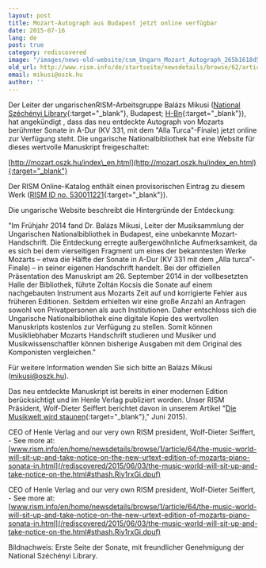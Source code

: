 ```yaml
---
layout: post
title: Mozart-Autograph aus Budapest jetzt online verfügbar
date: 2015-07-16
lang: de
post: true
category: rediscovered
image: "/images/news-old-website/csm_Ungarn_Mozart_Autograph_265b1618d5.png"
old_url: http://www.rism.info/de/startseite/newsdetails/browse/62/article/64/mozart-autograph-from-budapest-now-available-online.html
email: mikusi@oszk.hu
author: ''
---
```


Der Leiter der ungarischenRISM-Arbeitsgruppe Balázs Mikusi ([National Széchényi Library](http://regi.oszk.hu/index_en.htm){:target="_blank"}, Budapest; [H-Bn](https://opac.rism.info/search?View=rism&siglum=H-Bn){:target="_blank"}), hat angekündigt , dass das neu entdeckte Autograph von Mozarts berühmter Sonate in A-Dur (KV 331, mit dem "Alla Turca"-Finale) jetzt online zur Verfügung steht. Die ungarische Nationalbibliothek hat eine Website für dieses wertvolle Manuskript freigeschaltet:

[http://mozart.oszk.hu/index\_en.html](http://mozart.oszk.hu/index_en.html){:target="_blank"}

Der RISM Online-Katalog enthält einen provisorischen Eintrag zu diesem Werk ([RISM ID no. 530011221](https://opac.rism.info/search?id=530011221){:target="_blank"}).

Die ungarische Website beschreibt die Hintergründe der Entdeckung:

"Im Frühjahr 2014 fand Dr. Balázs Mikusi, Leiter der Musiksammlung der Ungarischen Nationalbibliothek in Budapest, eine unbekannte Mozart-Handschrift. Die Entdeckung erregte außergewöhnliche Aufmerksamkeit, da es sich bei dem vierseitigen Fragment um eines der bekanntesten Werke Mozarts – etwa die Hälfte der Sonate in A-Dur (KV 331 mit dem „Alla turca“-Finale) – in seiner eigenen Handschrift handelt. Bei der offiziellen Präsentation des Manuskript am 26. September 2014 in der vollbesetzten Halle der Bibliothek, führte Zoltán Kocsis die Sonate auf einem nachgebauten Instrument aus Mozarts Zeit auf und korrigierte Fehler aus früheren Editionen. Seitdem erhielten wir eine große Anzahl an Anfragen sowohl von Privatpersonen als auch Institutionen. Daher entschloss sich die Ungarische Nationalbibliothek eine digitale Kopie des wertvollen Manuskripts kostenlos zur Verfügung zu stellen. Somit können Musikliebhaber Mozarts Handschrift studieren und Musiker und Musikwissenschaftler können bisherige Ausgaben mit dem Original des Komponisten vergleichen."

Für weitere Information wenden Sie sich bitte an Balázs Mikusi ([mikusi@oszk.hu](mailto:mikusi@oszk.hu)).

Das neu entdeckte Manuskript ist bereits in einer modernen Edition berücksichtigt und im Henle Verlag publiziert worden. Unser RISM Präsident, Wolf-Dieter Seiffert berichtet davon in unserem Artikel "[Die Musikwelt wird staunen](/rediscovered/2015/06/03/the-music-world-will-sit-up-and-take-notice-on-the.html){:target="_blank"}," Juni 2015).

CEO of Henle Verlag and our very own RISM president, Wolf-Dieter Seiffert, - See more at: [www.rism.info/en/home/newsdetails/browse/1/article/64/the-music-world-will-sit-up-and-take-notice-on-the-new-urtext-edition-of-mozarts-piano-sonata-in.html](/rediscovered/2015/06/03/the-music-world-will-sit-up-and-take-notice-on-the.html#sthash.Riy1rxGi.dpuf)

CEO of Henle Verlag and our very own RISM president, Wolf-Dieter Seiffert, - See more at: [www.rism.info/en/home/newsdetails/browse/1/article/64/the-music-world-will-sit-up-and-take-notice-on-the-new-urtext-edition-of-mozarts-piano-sonata-in.html](/rediscovered/2015/06/03/the-music-world-will-sit-up-and-take-notice-on-the.html#sthash.Riy1rxGi.dpuf)

Bildnachweis: Erste Seite der Sonate, mit freundlicher Genehmigung der National Széchényi Library.


